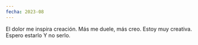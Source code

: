 ```yaml
---
fecha: 2023-08
---
```

El dolor me inspira creación.
Más me duele, más creo.
Estoy muy creativa.
Espero estarlo
Y no serlo.